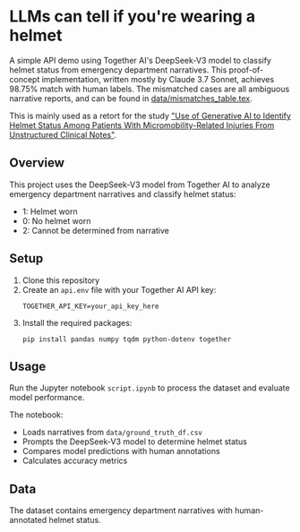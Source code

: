 # LLMs can tell if you're wearing a helmet

A simple API demo using Together AI's DeepSeek-V3 model to classify helmet status from emergency department narratives. This proof-of-concept implementation, written mostly by Claude 3.7 Sonnet, achieves 98.75% match with human labels. The mismatched cases are all ambiguous narrative reports, and can be found in [data/mismatches_table.tex](data/mismatches_table.tex).

This is mainly used as a retort for the study ["Use of Generative AI to Identify Helmet Status Among Patients With Micromobility-Related Injuries From Unstructured Clinical Notes"](https://pubmed.ncbi.nlm.nih.gov/39136946/).

## Overview

This project uses the DeepSeek-V3 model from Together AI to analyze emergency department narratives and classify helmet status:
- 1: Helmet worn
- 0: No helmet worn 
- 2: Cannot be determined from narrative

## Setup

1. Clone this repository
2. Create an `api.env` file with your Together AI API key:
   ```
   TOGETHER_API_KEY=your_api_key_here
   ```
3. Install the required packages:
   ```
   pip install pandas numpy tqdm python-dotenv together
   ```

## Usage

Run the Jupyter notebook `script.ipynb` to process the dataset and evaluate model performance.

The notebook:
- Loads narratives from `data/ground_truth_df.csv`
- Prompts the DeepSeek-V3 model to determine helmet status
- Compares model predictions with human annotations
- Calculates accuracy metrics

## Data

The dataset contains emergency department narratives with human-annotated helmet status.
